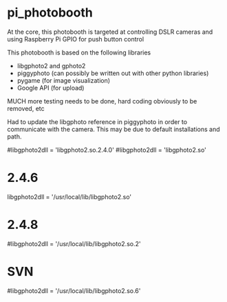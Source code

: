 # pi_photobooth

At the core, this photobooth is targeted at controlling DSLR cameras and using Raspberry Pi GPIO for push button control

This photobooth is based on the following libraries
- libgphoto2 and gphoto2 
- piggyphoto (can possibly be written out with other python libraries)
- pygame (for image visualization)
- Google API (for upload)

MUCH more testing needs to be done, hard coding obviously to be removed, etc

Had to update the libgphoto reference in piggyphoto in order to communicate with the camera.  This may be due to default installations and path.

#libgphoto2dll = 'libgphoto2.so.2.4.0'
#libgphoto2dll = 'libgphoto2.so'
# 2.4.6
libgphoto2dll = '/usr/local/lib/libgphoto2.so'
# 2.4.8
#libgphoto2dll = '/usr/local/lib/libgphoto2.so.2'
# SVN
#libgphoto2dll = '/usr/local/lib/libgphoto2.so.6'
